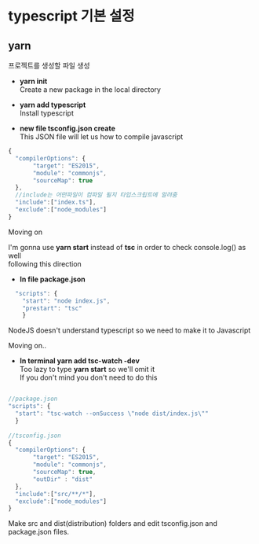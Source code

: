 # typescript 기본 설정

## yarn

프로젝트를 생성할 파일 생성  

- **yarn init**  
Create a new package in the local directory  
  
- **yarn add typescript**  
Install typescript  

- **new file tsconfig.json create**  
This JSON file will let us how to compile javascript  

```typescript
{
  "compilerOptions": {
       "target": "ES2015",                        
       "module": "commonjs",
       "sourceMap": true
  },
  //include는 어떤파일이 컴파일 될지 타입스크립트에 알려줌
  "include":["index.ts"], 
  "exclude":["node_modules"]
}
```
Moving on  

I'm gonna use __yarn start__ instead of __tsc__ in order to check console.log() as well  
following this direction  
- **In file package.json**  
```typescript
  "scripts": {
    "start": "node index.js",
    "prestart": "tsc"
    }
```
NodeJS doesn't understand typescript so we need to make it to Javascript  

Moving on..  

- **In terminal yarn add tsc-watch -dev**  
Too lazy to type __yarn start__ so we'll omit it  
If you don't mind you don't need to do this  
```typescript

//package.json
"scripts": {
  "start": "tsc-watch --onSuccess \"node dist/index.js\""
  }
  
//tsconfig.json
{
  "compilerOptions": {
       "target": "ES2015",  
       "module": "commonjs",
       "sourceMap": true,
       "outDir" : "dist"
  },
  "include":["src/**/*"], 
  "exclude":["node_modules"]
}
```
Make src and dist(distribution) folders and edit tsconfig.json and package.json files.
